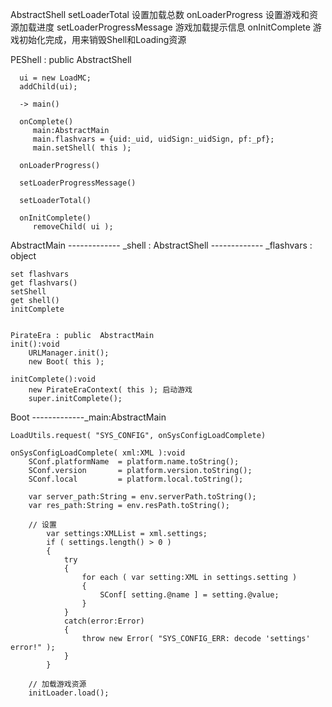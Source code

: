   AbstractShell
  	setLoaderTotal 设置加载总数
  	onLoaderProgress 设置游戏和资源加载进度
  	setLoaderProgressMessage  游戏加载提示信息
  	onInitComplete 游戏初始化完成，用来销毁Shell和Loading资源
  
  PEShell : public AbstractShell
  
	  ui = new LoadMC;
	  addChild(ui);
	  
	  -> main()
	  
	  onComplete()
	  	 main:AbstractMain
	  	 main.flashvars = {uid:_uid, uidSign:_uidSign, pf:_pf};
	  	 main.setShell( this );
	  	 
	  onLoaderProgress()
	  
	  setLoaderProgressMessage()
	  
	  setLoaderTotal()
	  
	  onInitComplete()
	  	 removeChild( ui );
	  
  
  AbstractMain
  	------------- _shell : AbstractShell
  	------------- _flashvars : object
  	
  	set flashvars
  	get flashvars()
  	setShell
  	get shell()
  	initComplete
  	
  	
  	PirateEra : public  AbstractMain
  	init():void
  		URLManager.init();
  		new Boot( this );
  		
  	initComplete():void
  		new PirateEraContext( this ); 启动游戏
  		super.initComplete();
  		
  		
  Boot
  	-------------_main:AbstractMain
  	
  	LoadUtils.request( "SYS_CONFIG", onSysConfigLoadComplete)
  	
  	onSysConfigLoadComplete( xml:XML ):void
  		SConf.platformName 	= platform.name.toString();
  		SConf.version 		= platform.version.toString();
  		SConf.local 		= platform.local.toString();
  		
  		var server_path:String = env.serverPath.toString();
  		var res_path:String = env.resPath.toString();
  		
  		// 设置
			var settings:XMLList = xml.settings;
			if ( settings.length() > 0 )
			{
				try
				{
					for each ( var setting:XML in settings.setting ) 
					{
						SConf[ setting.@name ] = setting.@value;
					}
				} 
				catch(error:Error) 
				{
					throw new Error( "SYS_CONFIG_ERR: decode 'settings' error!" );
				}
			}
		
  		// 加载游戏资源		
  		initLoader.load();
